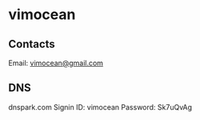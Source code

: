 vimocean
========

## Contacts
Email: vimocean@gmail.com

## DNS
dnspark.com
Signin ID: vimocean
Password: Sk7uQvAg
